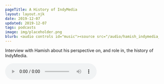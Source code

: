 ```yaml
---
pageTitle: A History of IndyMedia
layout: layout.njk
date: 2019-12-07
updated: 2019-12-07
tags: podcasts
image: img/placeholder.png
blurb: <audio controls id="music"><source src="/audio/hamish_indymedia_cop25.mp3" type="audio/mpeg">Your browser does not support the audio element.</audio> </br> </br> Interview with Hamish Campbell about his perspective on -- and role in -- the history of IndyMedia.
---
```


Interview with Hamish about his perspective on, and role in, the history of IndyMedia. </br> </br> <audio controls id="music"><source src="/audio/hamish_indymedia_cop25.mp3" type="audio/mpeg">Your browser does not support the audio element.</audio>


